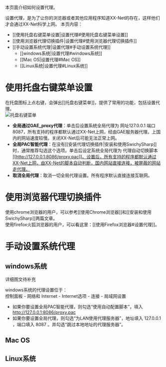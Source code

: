 本页面介绍如何设置代理。

设置代理，是为了让你的浏览器或者其他应用程序知道XX-Net的存在，这样他们才会通过XX-Net科学上网。
本页内容：    
 - [[使用托盘右键菜单设置|设置代理#使用托盘右键菜单设置]]    
 - [[使用浏览器代理切换插件|设置代理#使用浏览器代理切换插件]]    
 - [[手动设置系统代理|设置代理#手动设置系统代理]]    
     - [[windows系统|设置代理#windows系统]]    
     - [[Mac OS|设置代理#Mac OS]]    
     - [[Linux系统|设置代理#Linux系统]]    <br>

# 使用托盘右键菜单设置
在托盘图标上点右键，会弹出[[托盘右键菜单]]，提供了常用的功能，包括设置代理。    
![托盘右键菜单](https://cloud.githubusercontent.com/assets/6830787/9698665/9ccf17a8-53f3-11e5-8c3b-2a8a886cb588.png)<br>
* **全局通过GAE_proxy代理**：单击后设置系统全局代理为 网址127.0.0.1 端口8087，所有支持的程序都默认通过XX-Net上网，经由GAE服务器代理。上国内的网站速度较慢。关闭XX-Net后可能无法正常上网。<br>
* **全局PAC智能代理**：在没有[[安装代理切换插件|安装和使用SwichySharp]]时，通常推荐勾选这个选项。单击后设定系统全局代理为 代理自动切换脚本[[http://127.0.0.1:8086/proxy.pac]]。设置后，所有支持的程序都默认通过XX-Net上网，由XX-Net的脚本自动判断，国内网站直接连接，被屏蔽的网站走代理。<br>
* **取消全局代理**：取消一切全局代理设置。所有程序默认直接连接互联网。

# 使用浏览器代理切换插件
使用chrome浏览器的用户，可以参考[[使用Chrome浏览器]]和[[安装和使用SwichySharp]]两篇文章。    
使用firefox火狐浏览器的用户，可以看这里：[[使用Firefox浏览器#设置代理]]。
# 手动设置系统代理
## windows系统
详细图文待补充

windows系统的代理设置位于：    
控制面板 - 网络和 Internet - Internet选项 - 连接 - 局域网设置

 - 如果你要设置全局PAC智能代理，则勾选“使用自动配置脚本”，填入 http://127.0.0.1:8086/proxy.pac    
 - 如果你要设置全局代理，则勾选“为LAN使用代理服务器”，地址填入 127.0.0.1 ，端口填入 8087 。并勾选“跳过本地地址的代理服务器”。


## Mac OS
## Linux系统